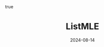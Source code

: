 ---
order: 4
title: ListMLE
date: 2024-08-14
categories: [RECOMMENDER SYSTEM, 4.one class collaborative filtering]
tags: [Paper Review, AI Application, Recommender System, Collaborative Filtering, Implicit Feedback, OCCF, Ranking Prediction, Objective Function, Listwise Learning]
math: true
description: >-
image:
    path: /_post_refer_img/RecommenderSystem/4.OCCF/Thumbnail.jpg
---